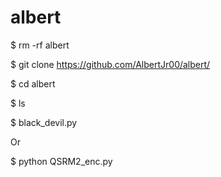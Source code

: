 # albert

$ rm -rf albert

$ git clone https://github.com/AlbertJr00/albert/

$ cd albert

$ ls

$ black_devil.py

Or

$ python QSRM2_enc.py
